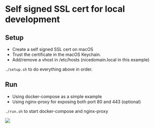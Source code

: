 # Self signed SSL cert for local development

## Setup

+ Create a self signed SSL cert on macOS
+ Trust the certificate in the macOS Keychain.
+ Add/remove a vhost in /etc/hosts (nicedomain.local in this example)

`./setup.sh` to do everything above in order.

## Run

+ Using docker-compose as a simple example
+ Using nginx-proxy for exposing both port 80 and 443 (optional)

`./run.sh` to start docker-compose and nginx-proxy

![](https://res.cloudinary.com/urre/image/upload/v1534948050/z8jqmokd1l8hpkxzpmdg.png)
